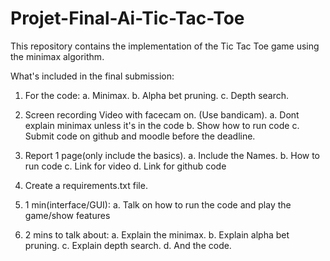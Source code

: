 # Projet-Final-Ai-Tic-Tac-Toe
This repository contains the implementation of the Tic Tac Toe game using the minimax algorithm. 

What's included in the final submission:
1. For the code:
   a. Minimax.
   b. Alpha bet pruning.
   c. Depth search.

2. Screen recording Video with facecam on. (Use bandicam).
   a. Dont explain minimax unless it's in the code
   b. Show how to run code
   c. Submit code on github and moodle before the deadline.

3. Report 1 page(only include the basics).
   a. Include the Names.
   b. How to run code
   c. Link for video
   d. Link for github code

4. Create a requirements.txt file.
5. 1 min(interface/GUI):
   a. Talk on how to run the code and play the game/show features
6. 2 mins to talk about:
   a. Explain the minimax.
   b. Explain alpha bet pruning.
   c. Explain depth search.
   d. And the code.

